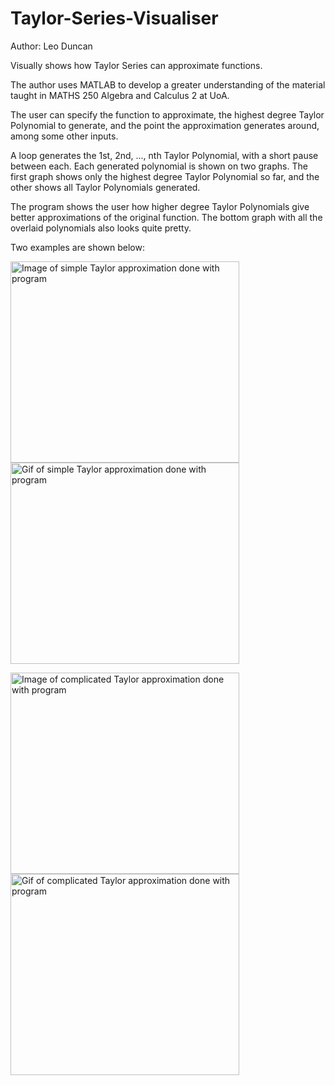 # Taylor-Series-Visualiser
Author: Leo Duncan

Visually shows how Taylor Series can approximate functions.

The author uses MATLAB to develop a greater understanding of the material taught in MATHS 250 Algebra and Calculus 2 at UoA.

The user can specify the function to approximate,
the highest degree Taylor Polynomial to generate,
and the point the approximation generates around,
among some other inputs.

A loop generates the 1st, 2nd, ..., nth Taylor Polynomial, with a short pause between each.
Each generated polynomial is shown on two graphs.
The first graph shows only the highest degree Taylor Polynomial so far,
and the other shows all Taylor Polynomials generated.

The program shows the user how higher degree Taylor Polynomials give better approximations of the original function.
The bottom graph with all the overlaid polynomials also looks quite pretty.

Two examples are shown below:

<img src="https://github.com/Leowpd/Taylor-Series-Visualiser/blob/main/images/taylor-simple.png" alt="Image of simple Taylor approximation done with program" width="366" height="322"> <img src="https://github.com/Leowpd/Taylor-Series-Visualiser/blob/main/images/taylor-simple.gif" alt="Gif of simple Taylor approximation done with program" width="366" height="322">

<img src="https://github.com/Leowpd/Taylor-Series-Visualiser/blob/main/images/taylor-complicated.png" alt="Image of complicated Taylor approximation done with program" width="366" height="322"> <img src="https://github.com/Leowpd/Taylor-Series-Visualiser/blob/main/images/taylor-complicated.gif" alt="Gif of complicated Taylor approximation done with program" width="366" height="322">

